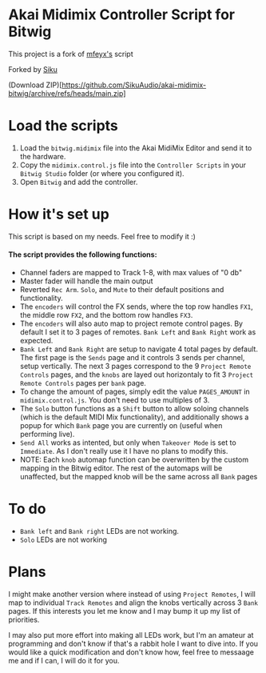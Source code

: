 # Akai Midimix Controller Script for Bitwig
This project is a fork of [mfeyx's](https://github.com/mfeyx/akai-midimix-bitwig) script

Forked by [Siku](https://siku.studio/)

(Download ZIP)[https://github.com/SikuAudio/akai-midimix-bitwig/archive/refs/heads/main.zip]

# Load the scripts

1. Load the `bitwig.midimix` file into the Akai MidiMix Editor and send it to the hardware.
2. Copy the `midimix.control.js` file into the `Controller Scripts` in your `Bitwig Studio` folder (or where you configured it).
3. Open `Bitwig` and add the controller.

# How it's set up

This script is based on my needs. Feel free to modify it :)


#### The script provides the following functions:

- Channel faders are mapped to Track 1-8, with max values of "0 db"
- Master fader will handle the main output
- Reverted `Rec Arm`. `Solo`, and `Mute` to their default positions and functionality.
- The `encoders` will control the FX sends, where the top row handles `FX1`, the middle row `FX2`, and the bottom row handles `FX3`.
- The `encoders` will also auto map to project remote control pages. By default I set it to 3 pages of remotes. `Bank Left` and `Bank Right` work as expected.
- `Bank Left` and `Bank Right` are setup to navigate 4 total pages by default. The first page is the `Sends` page and it controls 3 sends per channel, setup vertically. The next 3 pages correspond to the 9 `Project Remote Controls` pages, and the `knobs` are layed out horizontaly to fit 3 `Project Remote Controls` pages per `bank` page.
- To change the amount of pages, simply edit the value `PAGES_AMOUNT` in `midimix.control.js`. You don't need to use multiples of 3.
- The `Solo` button functions as a `Shift` button to allow soloing channels (which is the default MIDI Mix functionality), and additionally shows a popup for which `Bank` page you are currently on (useful when performing live).
- `Send All` works as intented, but only when `Takeover Mode` is set to `Immediate`. As I don't really use it I have no plans to modify this.
- NOTE: Each `knob` automap function can be overwritten by the custom mapping in the Bitwig editor. The rest of the automaps will be unaffected, but the mapped knob will be the same across all `Bank` pages

# To do

- `Bank left` and `Bank right` LEDs are not working.
- `Solo` LEDs are not working

# Plans

I might make another version where instead of using `Project Remotes`, I will map to individual `Track Remotes` and align the knobs vertically across 3 `Bank` pages. If this interests you let me know and I may bump it up my list of priorities.

I may also put more effort into making all LEDs work, but I'm an amateur at programming and don't know if that's a rabbit hole I want to dive into. If you would like a quick modification and don't know how, feel free to messaage me and if I can, I will do it for you.

